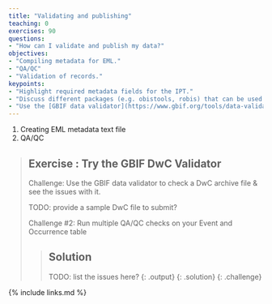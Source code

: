 ```yaml
---
title: "Validating and publishing"
teaching: 0
exercises: 90
questions:
- "How can I validate and publish my data?"
objectives:
- "Compiling metadata for EML."
- "QA/QC"
- "Validation of records."
keypoints:
- "Highlight required metadata fields for the IPT."
- "Discuss different packages (e.g. obistools, robis) that can be used to QA/QC data." 
- "Use the [GBIF data validator](https://www.gbif.org/tools/data-validator) to check your DwC archives & `.csv` files."
---
```


1. Creating EML metadata text file
2. QA/QC


> ## Exercise : Try the GBIF DwC Validator
> 
> Challenge: Use the GBIF data validator to check a DwC archive file & see the issues with it.
> 
> TODO: provide a sample DwC file to submit?
>
> Challenge #2: Run multiple QA/QC checks on your Event and Occurrence table
>
> > ## Solution
> > TODO: list the issues here?
> > {: .output}
> {: .solution}
{: .challenge}


{% include links.md %}
